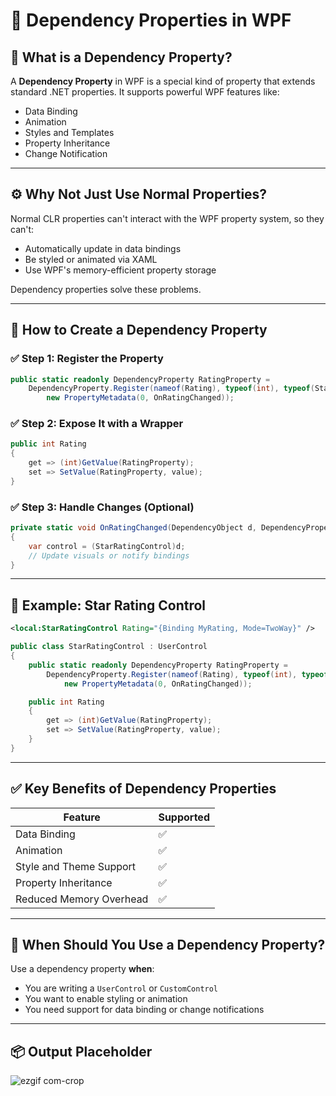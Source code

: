 
# 📘 Dependency Properties in WPF

## 🧠 What is a Dependency Property?

A **Dependency Property** in WPF is a special kind of property that extends standard .NET properties. It supports powerful WPF features like:

- Data Binding
- Animation
- Styles and Templates
- Property Inheritance
- Change Notification

---

## ⚙️ Why Not Just Use Normal Properties?

Normal CLR properties can't interact with the WPF property system, so they can't:

- Automatically update in data bindings
- Be styled or animated via XAML
- Use WPF's memory-efficient property storage

Dependency properties solve these problems.

---

## 🧱 How to Create a Dependency Property

### ✅ Step 1: Register the Property

```csharp
public static readonly DependencyProperty RatingProperty =
    DependencyProperty.Register(nameof(Rating), typeof(int), typeof(StarRatingControl),
        new PropertyMetadata(0, OnRatingChanged));
```

### ✅ Step 2: Expose It with a Wrapper

```csharp
public int Rating
{
    get => (int)GetValue(RatingProperty);
    set => SetValue(RatingProperty, value);
}
```

### ✅ Step 3: Handle Changes (Optional)

```csharp
private static void OnRatingChanged(DependencyObject d, DependencyPropertyChangedEventArgs e)
{
    var control = (StarRatingControl)d;
    // Update visuals or notify bindings
}
```

---

## 🔁 Example: Star Rating Control

```xml
<local:StarRatingControl Rating="{Binding MyRating, Mode=TwoWay}" />
```

```csharp
public class StarRatingControl : UserControl
{
    public static readonly DependencyProperty RatingProperty =
        DependencyProperty.Register(nameof(Rating), typeof(int), typeof(StarRatingControl),
            new PropertyMetadata(0, OnRatingChanged));

    public int Rating
    {
        get => (int)GetValue(RatingProperty);
        set => SetValue(RatingProperty, value);
    }
}
```

---

## ✅ Key Benefits of Dependency Properties

| Feature               | Supported |
|------------------------|-----------|
| Data Binding           | ✅        |
| Animation              | ✅        |
| Style and Theme Support| ✅        |
| Property Inheritance   | ✅        |
| Reduced Memory Overhead| ✅        |

---

## 🧪 When Should You Use a Dependency Property?

Use a dependency property **when**:

- You are writing a `UserControl` or `CustomControl`
- You want to enable styling or animation
- You need support for data binding or change notifications

---

## 📦 Output Placeholder

![ezgif com-crop](https://github.com/user-attachments/assets/92b0d6b8-bbf2-4803-a8c2-beea59f3530e)

